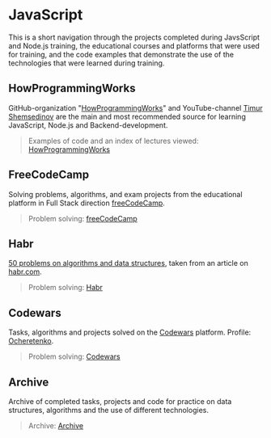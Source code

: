 # JavaScript
This is a short navigation through the projects completed during JavsScript and Node.js training, the educational courses and platforms that were used for training, and the code examples that demonstrate the use of the technologies that were learned during training.

## HowProgrammingWorks
GitHub-organization "[HowProgrammingWorks](https://github.com/HowProgrammingWorks)" and YouTube-channel [Timur Shemsedinov](https://www.youtube.com/c/TimurShemsedinov) are the main and most recommended source for learning JavaScript, Node.js and Backend-development. 

> Examples of code and an index of lectures viewed: [HowProgrammingWorks](./HowProgrammingWorks)

## FreeCodeCamp
Solving problems, algorithms, and exam projects from the educational platform in Full Stack direction  [freeCodeCamp](https://www.freecodecamp.org/).

> Problem solving: [freeCodeCamp](./freeCodeCamp/)

## Habr
[50 problems on algorithms and data structures](https://habr.com/ru/company/timeweb/blog/579080/), taken from an article on [habr.com](https://habr.com/).

> Problem solving: [Habr](./Habr/)

## Codewars
Tasks, algorithms and projects solved on the [Codewars](https://www.codewars.com/) platform. 
Profile: [Ocheretenko](https://www.codewars.com/users/Ocheretenko).

> Problem solving: [Codewars](./Codewars/)

## Archive
Archive of completed tasks, projects and code for practice on data structures, algorithms and the use of different technologies.  

> Archive: [Archive](./Archive/)
